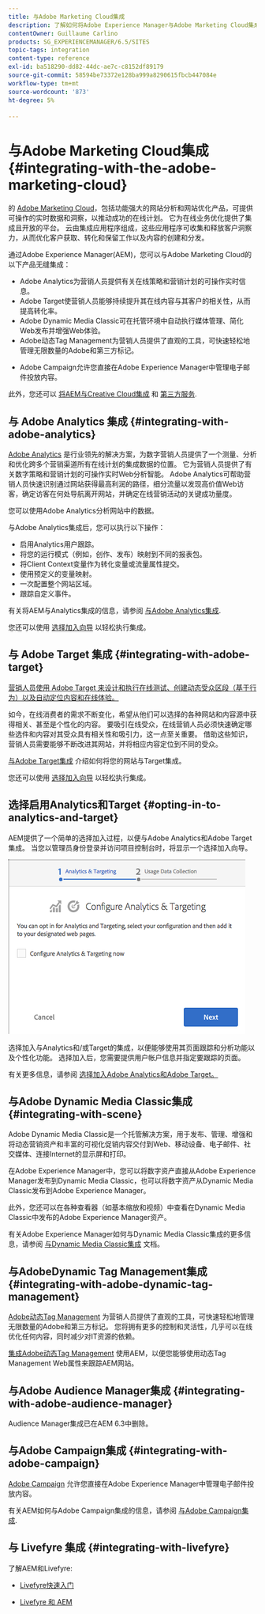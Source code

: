 ```yaml
---
title: 与Adobe Marketing Cloud集成
description: 了解如何将Adobe Experience Manager与Adobe Marketing Cloud集成。
contentOwner: Guillaume Carlino
products: SG_EXPERIENCEMANAGER/6.5/SITES
topic-tags: integration
content-type: reference
exl-id: ba518290-dd82-44dc-ae7c-c8152df89179
source-git-commit: 58594be73372e128ba999a8290615fbcb447084e
workflow-type: tm+mt
source-wordcount: '873'
ht-degree: 5%

---
```


# 与Adobe Marketing Cloud集成{#integrating-with-the-adobe-marketing-cloud}

的 [Adobe Marketing Cloud](https://www.adobe.com/solutions/digital-marketing.html)，包括功能强大的网站分析和网站优化产品，可提供可操作的实时数据和洞察，以推动成功的在线计划。 它为在线业务优化提供了集成且开放的平台。 云由集成应用程序组成，这些应用程序可收集和释放客户洞察力，从而优化客户获取、转化和保留工作以及内容的创建和分发。

通过Adobe Experience Manager(AEM)，您可以与Adobe Marketing Cloud的以下产品无缝集成：

* Adobe Analytics为营销人员提供有关在线策略和营销计划的可操作实时信息。
* Adobe Target使营销人员能够持续提升其在线内容与其客户的相关性，从而提高转化率。
* Adobe Dynamic Media Classic可在托管环境中自动执行媒体管理、简化Web发布并增强Web体验。
* Adobe动态Tag Management为营销人员提供了直观的工具，可快速轻松地管理无限数量的Adobe和第三方标记。
<!-- Search&Promote is end of life as of September 1, 2022 * Adobe Search&Promote gives marketers the ability to control and optimize the search results on their sites. -->
* Adobe Campaign允许您直接在Adobe Experience Manager中管理电子邮件投放内容。

此外，您还可以 [将AEM与Creative Cloud集成](/help/assets/aem-cc-integration-best-practices.md) 和 [第三方服务](/help/sites-administering/third-party-services.md).

## 与 Adobe Analytics 集成 {#integrating-with-adobe-analytics}

[Adobe Analytics](https://www.omniture.com/en/products/analytics/sitecatalyst) 是行业领先的解决方案，为数字营销人员提供了一个测量、分析和优化跨多个营销渠道所有在线计划的集成数据的位置。 它为营销人员提供了有关数字策略和营销计划的可操作实时Web分析智能。 Adobe Analytics可帮助营销人员快速识别通过网站获得最高利润的路径，细分流量以发现高价值Web访客，确定访客在何处导航离开网站，并确定在线营销活动的关键成功量度。

您可以使用Adobe Analytics分析网站中的数据。

与Adobe Analytics集成后，您可以执行以下操作：

* 启用Analytics用户跟踪。
* 将您的运行模式（例如，创作、发布）映射到不同的报表包。
* 将Client Context变量作为转化变量或流量属性提交。
* 使用预定义的变量映射。
* 一次配置整个网站区域。
* 跟踪自定义事件。

有关将AEM与Analytics集成的信息，请参阅 [与Adobe Analytics集成](/help/sites-administering/adobeanalytics.md).

您还可以使用 [选择加入向导](/help/sites-administering/opt-in.md) 以轻松执行集成。

## 与 Adobe Target 集成 {#integrating-with-adobe-target}

[营销人员使用 Adobe Target 来设计和执行在线测试、创建动态受众区段（基于行为）以及自动定位内容和在线体验。](https://www.omniture.com/en/products/conversion/test-and-target)

如今，在线消费者的需求不断变化，希望从他们可以选择的各种网站和内容源中获得相关、甚至是个性化的内容。 要吸引在线受众，在线营销人员必须快速确定哪些选件和内容对其受众具有相关性和吸引力，这一点至关重要。 借助这些知识，营销人员需要能够不断改进其网站，并将相应内容定位到不同的受众。

[与Adobe Target集成](/help/sites-administering/target.md) 介绍如何将您的网站与Target集成。

您还可以使用 [选择加入向导](/help/sites-administering/opt-in.md) 以轻松执行集成。

## 选择启用Analytics和Target {#opting-in-to-analytics-and-target}

AEM提供了一个简单的选择加入过程，以便与Adobe Analytics和Adobe Target集成。 当您以管理员身份登录并访问项目控制台时，将显示一个选择加入向导。

![chlimage_1-107](assets/chlimage_1-107a.png)

选择加入与Analytics和/或Target的集成，以便能够使用其页面跟踪和分析功能以及个性化功能。 选择加入后，您需要提供用户帐户信息并指定要跟踪的页面。

有关更多信息，请参阅 [选择加入Adobe Analytics和Adobe Target。](/help/sites-administering/opt-in.md)

## 与Adobe Dynamic Media Classic集成 {#integrating-with-scene}

Adobe Dynamic Media Classic是一个托管解决方案，用于发布、管理、增强和将动态营销资产和丰富的可视化促销内容交付到Web、移动设备、电子邮件、社交媒体、连接Internet的显示屏和打印。

在Adobe Experience Manager中，您可以将数字资产直接从Adobe Experience Manager发布到Dynamic Media Classic，也可以将数字资产从Dynamic Media Classic发布到Adobe Experience Manager。

此外，您还可以在各种查看器（如基本缩放和视频）中查看在Dynamic Media Classic中发布的Adobe Experience Manager资产。

有关Adobe Experience Manager如何与Dynamic Media Classic集成的更多信息，请参阅 [与Dynamic Media Classic集成](/help/sites-administering/scene7.md) 文档。

## 与AdobeDynamic Tag Management集成 {#integrating-with-adobe-dynamic-tag-management}

[Adobe动态Tag Management](https://www.adobe.com/solutions/digital-marketing/dynamic-tag-management.html) 为营销人员提供了直观的工具，可快速轻松地管理无限数量的Adobe和第三方标记。 您将拥有更多的控制和灵活性，几乎可以在线优化任何内容，同时减少对IT资源的依赖。

[集成Adobe动态Tag Management](/help/sites-administering/dtm.md) 使用AEM，以便您能够使用动态Tag Management Web属性来跟踪AEM网站。

## 与Adobe Audience Manager集成 {#integrating-with-adobe-audience-manager}

Audience Manager集成已在AEM 6.3中删除。

<!-- Search&Promote is end of life as of September 1, 2022 ## Integrating with Search&Promote {#integrating-with-search-promote} -->

<!-- Search&Promote is end of life as of September 1, 2022 Adobe Search&Promote enables marketers to optimizehow visitors browse, find, compare, and select relevant products and content on web and mobile sites. Businesses can easily promote priority items based on business objectives and visitor intent, as well as automate merchandising and promotions activity via KPI-based triggers or metrics. -->

<!-- Search&Promote is end of life as of September 1, 2022 Adobe Search&Promote is a reliable and scalable hosted site search application, capable of scaling to millions of pages or products, for heavily visited online businesses ranging from retail to news sites. It offers unprecedented levels of marketer control and metrics-based relevance. -->

<!-- Search&Promote is end of life as of September 1, 2022 For information about integrating AEM and Search&Promote, see [Integrating with Adobe Search&Promote](/help/sites-administering/search-and-promote.md). -->

## 与Adobe Campaign集成 {#integrating-with-adobe-campaign}

[Adobe Campaign](https://www.adobe.com/solutions/campaign-management.html) 允许您直接在Adobe Experience Manager中管理电子邮件投放内容。

有关AEM如何与Adobe Campaign集成的信息，请参阅 [与Adobe Campaign集成](/help/sites-administering/campaignstandard.md).

## 与 Livefyre 集成 {#integrating-with-livefyre}

了解AEM和Livefyre:

* [Livefyre快速入门](https://answers.livefyre.com/developers/getting-started)

* [Livefyre 和 AEM](https://answers.livefyre.com/product/livefyre-for-adobe-experience-manager-aem/livefyre-for-adobe-experience-manager/)

